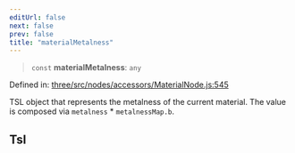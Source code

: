 ```yaml
---
editUrl: false
next: false
prev: false
title: "materialMetalness"
---
```


> `const` **materialMetalness**: `any`

Defined in: [three/src/nodes/accessors/MaterialNode.js:545](https://github.com/DefinitelyMaybe/three-i18n/blob/fa57b79433d1c349ffb23a78727299c8d4190136/three/src/nodes/accessors/MaterialNode.js#L545)

TSL object that represents the metalness of the current material.
The value is composed via `metalness` * `metalnessMap.b`.

## Tsl
